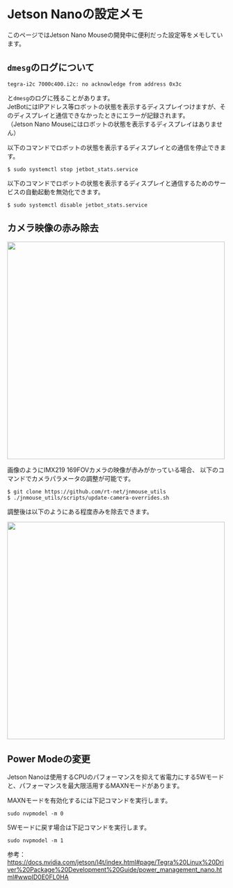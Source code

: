 
# Jetson Nanoの設定メモ

このページではJetson Nano Mouseの開発中に便利だった設定等をメモしています。

## `dmesg`のログについて

```
tegra-i2c 7000c400.i2c: no acknowledge from address 0x3c
```
と`dmesg`のログに残ることがあります。  
JetBotにはIPアドレス等ロボットの状態を表示するディスプレイつけますが、そのディスプレイと通信できなかったときにエラーが記録されます。  
（Jetson Nano Mouseにはロボットの状態を表示するディスプレイはありません）

以下のコマンドでロボットの状態を表示するディスプレイとの通信を停止できます。

```
$ sudo systemctl stop jetbot_stats.service
```

以下のコマンドでロボットの状態を表示するディスプレイと通信するためのサービスの自動起動を無効化できます。

```
$ sudo systemctl disable jetbot_stats.service
```

## カメラ映像の赤み除去

<img src="https://user-images.githubusercontent.com/3256629/97837878-6d9c8580-1d22-11eb-855d-73a89e8a40d6.png" width="500px">

画像のようにIMX219 169FOVカメラの映像が赤みがかっている場合、
以下のコマンドでカメラパラメータの調整が可能です。

```
$ git clone https://github.com/rt-net/jnmouse_utils
$ ./jnmouse_utils/scripts/update-camera-overrides.sh
```

調整後は以下のようにある程度赤みを除去できます。

<img src="https://user-images.githubusercontent.com/3256629/97837884-6f664900-1d22-11eb-92a7-125bdd624445.png" width="500px">


## Power Modeの変更

Jetson Nanoは使用するCPUのパフォーマンスを抑えて省電力にする5Wモードと、パフォーマンスを最大限活用するMAXNモードがあります。

MAXNモードを有効化するには下記コマンドを実行します。

```
sudo nvpmodel -m 0
```

5Wモードに戻す場合は下記コマンドを実行します。

```
sudo nvpmodel -m 1
```

参考：https://docs.nvidia.com/jetson/l4t/index.html#page/Tegra%20Linux%20Driver%20Package%20Development%20Guide/power_management_nano.html#wwpID0E0FL0HA
